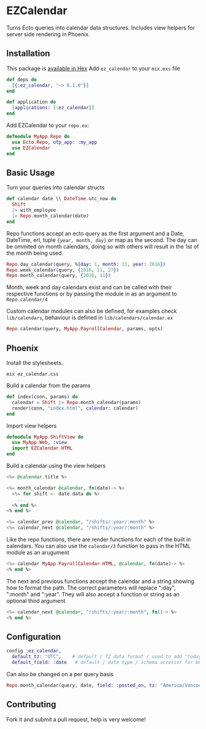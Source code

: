 # EZCalendar

Turns Ecto queries into calendar data structures. Includes view helpers for server side rendering in Phoenix. 

## Installation

This package is [available in Hex](https://hex.pm/packages/ez_calendar)
Add `ez_calendar` to your `mix.exs` file
```elixir
def deps do
  [{:ez_calendar, "~> 0.1.0"}]
end

def application do
  [applications: [:ez_calendar]]
end
```

Add EZCalendar to your `repo.ex`:
```elixir
defmodule MyApp.Repo do
  use Ecto.Repo, otp_app: :my_app
  use EZCalendar
end
```

## Basic Usage
Turn your queries into calendar structs 
```elixir
def calendar date \\ DateTime.utc_now do
  Shift
  |> with_employee
  |> Repo.month_calendar(date)
end
```
Repo functions accept an ecto query as the first argument and a Date, DateTime, erl, tuple `{year, month, day}` or map as the second. The day can be ommited on month calendars, doing so with others will result in the 1st of the month being used.
```elixir
Repo.day_calendar(query, %{day: 1, month: 11, year: 2016})
Repo.week_calendar(query, {2016, 11, 27})
Repo.month_calendar(query, {2016, 11})
```

Month, week and day calendars exist and can be called with their respective functions or by passing the module in as an argument to `Repo.calendar/4`

Custom calendar modules can also be defined, for examples check `lib/calendars`, behaviour is defined in `lib/calendars/calendar.ex`
```elixir
Repo.calendar(query, MyApp.PayrollCalendar, params, opts)
```

## Phoenix

Install the stylesheets.

```
mix ez_calendar.css
```

Build a calendar from the params
```elixir
def index(conn, params) do
  calendar = Shift |> Repo.month_calendar(params)
  render(conn, "index.html", calendar: calendar)
end
```

Import view helpers
```elixir
defmodule MyApp.ShiftView do
  use MyApp.Web, :view
  import EZCalendar.HTML
end
```

Build a calendar using the view helpers
```elixir
<%= @calendar.title %>

<%= month_calendar @calendar, fn(date)-> %>
  <%= for shift <- date.data do %>
    ...
  <% end %>
<% end %>

<%= calendar_prev @calendar, "/shifts/:year/:month" %>
<%= calendar_next @calendar, "/shifts/:year/:month" %>

```
Like the repo functions, there are render functions for each of the built in calendars. You can also use the `calendar/3` function to pass in the HTML module as an arugument
```elixir
<%= calendar MyApp.PayrollCalendar.HTML, @calendar, fn(date)-> %>
<% end %>
```

The next and previous functions accept the calendar and a string showing how to format the path. The correct parameters will replace ":day", ":month" and ":year". They will also accept a function or string as an optional third argument
```elixir
<%= calendar_next @calendar, "/shifts/:year/:month", fn()-> %>
<% end %>
```

## Configuration
```elixir
config :ez_calendar, 
  default_tz: "UTC",    # default / TZ data format / used to add "today" flag
  default_field: :date   # default / date type / schema accessor for building calendar structs
```
Can also be changed on a per query basis
```elixir
Repo.month_calendar(query, date, field: :posted_on, tz: "America/Vancouver")
```

## Contributing
Fork it and submit a pull request, help is very welcome!